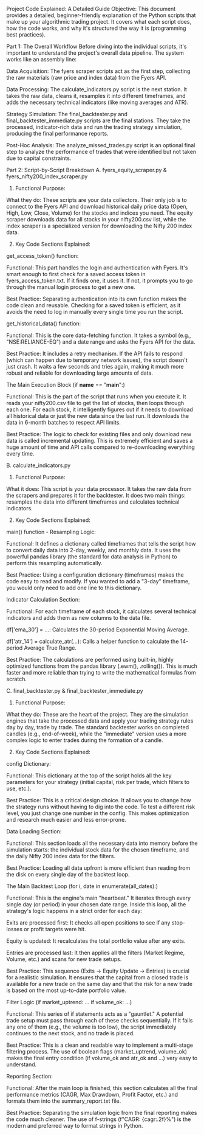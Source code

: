 Project Code Explained: A Detailed Guide
Objective: This document provides a detailed, beginner-friendly explanation of the Python scripts that make up your algorithmic trading project. It covers what each script does, how the code works, and why it's structured the way it is (programming best practices).

Part 1: The Overall Workflow
Before diving into the individual scripts, it's important to understand the project's overall data pipeline. The system works like an assembly line:

Data Acquisition: The fyers scraper scripts act as the first step, collecting the raw materials (raw price and index data) from the Fyers API.

Data Processing: The calculate_indicators.py script is the next station. It takes the raw data, cleans it, resamples it into different timeframes, and adds the necessary technical indicators (like moving averages and ATR).

Strategy Simulation: The final_backtester.py and final_backtester_immediate.py scripts are the final stations. They take the processed, indicator-rich data and run the trading strategy simulation, producing the final performance reports.

Post-Hoc Analysis: The analyze_missed_trades.py script is an optional final step to analyze the performance of trades that were identified but not taken due to capital constraints.

Part 2: Script-by-Script Breakdown
A. fyers_equity_scraper.py & fyers_nifty200_index_scraper.py
1. Functional Purpose:

What they do: These scripts are your data collectors. Their only job is to connect to the Fyers API and download historical daily price data (Open, High, Low, Close, Volume) for the stocks and indices you need. The equity scraper downloads data for all stocks in your nifty200.csv list, while the index scraper is a specialized version for downloading the Nifty 200 index data.

2. Key Code Sections Explained:

get_access_token() function:

Functional: This part handles the login and authentication with Fyers. It's smart enough to first check for a saved access token in fyers_access_token.txt. If it finds one, it uses it. If not, it prompts you to go through the manual login process to get a new one.

Best Practice: Separating authentication into its own function makes the code clean and reusable. Checking for a saved token is efficient, as it avoids the need to log in manually every single time you run the script.

get_historical_data() function:

Functional: This is the core data-fetching function. It takes a symbol (e.g., "NSE:RELIANCE-EQ") and a date range and asks the Fyers API for the data.

Best Practice: It includes a retry mechanism. If the API fails to respond (which can happen due to temporary network issues), the script doesn't just crash. It waits a few seconds and tries again, making it much more robust and reliable for downloading large amounts of data.

The Main Execution Block (if __name__ == "__main__":)

Functional: This is the part of the script that runs when you execute it. It reads your nifty200.csv file to get the list of stocks, then loops through each one. For each stock, it intelligently figures out if it needs to download all historical data or just the new data since the last run. It downloads the data in 6-month batches to respect API limits.

Best Practice: The logic to check for existing files and only download new data is called incremental updating. This is extremely efficient and saves a huge amount of time and API calls compared to re-downloading everything every time.

B. calculate_indicators.py
1. Functional Purpose:

What it does: This script is your data processor. It takes the raw data from the scrapers and prepares it for the backtester. It does two main things: resamples the data into different timeframes and calculates technical indicators.

2. Key Code Sections Explained:

main() function - Resampling Logic:

Functional: It defines a dictionary called timeframes that tells the script how to convert daily data into 2-day, weekly, and monthly data. It uses the powerful pandas library (the standard for data analysis in Python) to perform this resampling automatically.

Best Practice: Using a configuration dictionary (timeframes) makes the code easy to read and modify. If you wanted to add a "3-day" timeframe, you would only need to add one line to this dictionary.

Indicator Calculation Section:

Functional: For each timeframe of each stock, it calculates several technical indicators and adds them as new columns to the data file.

df['ema_30'] = ...: Calculates the 30-period Exponential Moving Average.

df['atr_14'] = calculate_atr(...): Calls a helper function to calculate the 14-period Average True Range.

Best Practice: The calculations are performed using built-in, highly optimized functions from the pandas library (.ewm(), .rolling()). This is much faster and more reliable than trying to write the mathematical formulas from scratch.

C. final_backtester.py & final_backtester_immediate.py
1. Functional Purpose:

What they do: These are the heart of the project. They are the simulation engines that take the processed data and apply your trading strategy rules day by day, trade by trade. The standard backtester works on completed candles (e.g., end-of-week), while the "immediate" version uses a more complex logic to enter trades during the formation of a candle.

2. Key Code Sections Explained:

config Dictionary:

Functional: This dictionary at the top of the script holds all the key parameters for your strategy (initial capital, risk per trade, which filters to use, etc.).

Best Practice: This is a critical design choice. It allows you to change how the strategy runs without having to dig into the code. To test a different risk level, you just change one number in the config. This makes optimization and research much easier and less error-prone.

Data Loading Section:

Functional: This section loads all the necessary data into memory before the simulation starts: the individual stock data for the chosen timeframe, and the daily Nifty 200 index data for the filters.

Best Practice: Loading all data upfront is more efficient than reading from the disk on every single day of the backtest loop.

The Main Backtest Loop (for i, date in enumerate(all_dates):)

Functional: This is the engine's main "heartbeat." It iterates through every single day (or period) in your chosen date range. Inside this loop, all the strategy's logic happens in a strict order for each day:

Exits are processed first: It checks all open positions to see if any stop-losses or profit targets were hit.

Equity is updated: It recalculates the total portfolio value after any exits.

Entries are processed last: It then applies all the filters (Market Regime, Volume, etc.) and scans for new trade setups.

Best Practice: This sequence (Exits -> Equity Update -> Entries) is crucial for a realistic simulation. It ensures that the capital from a closed trade is available for a new trade on the same day and that the risk for a new trade is based on the most up-to-date portfolio value.

Filter Logic (if market_uptrend: ... if volume_ok: ...)

Functional: This series of if statements acts as a "gauntlet." A potential trade setup must pass through each of these checks sequentially. If it fails any one of them (e.g., the volume is too low), the script immediately continues to the next stock, and no trade is placed.

Best Practice: This is a clean and readable way to implement a multi-stage filtering process. The use of boolean flags (market_uptrend, volume_ok) makes the final entry condition (if volume_ok and atr_ok and ...) very easy to understand.

Reporting Section:

Functional: After the main loop is finished, this section calculates all the final performance metrics (CAGR, Max Drawdown, Profit Factor, etc.) and formats them into the summary_report.txt file.

Best Practice: Separating the simulation logic from the final reporting makes the code much cleaner. The use of f-strings (f"CAGR: {cagr:.2f}%") is the modern and preferred way to format strings in Python.